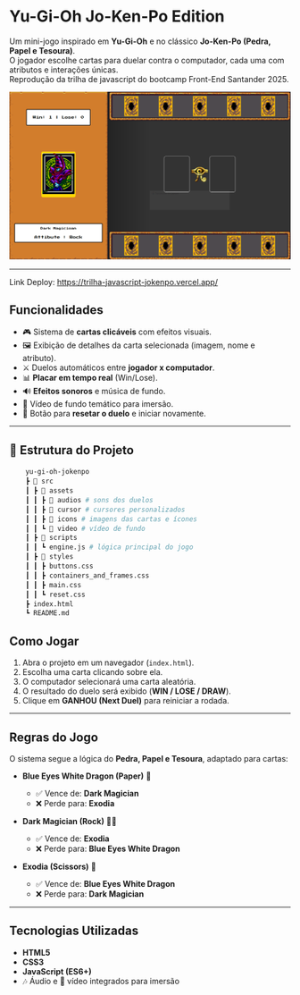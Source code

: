 # Yu-Gi-Oh Jo-Ken-Po Edition  

Um mini-jogo inspirado em **Yu-Gi-Oh** e no clássico **Jo-Ken-Po (Pedra, Papel e Tesoura)**.  
O jogador escolhe cartas para duelar contra o computador, cada uma com atributos e interações únicas.  
Reprodução da trilha de javascript do bootcamp Front-End Santander 2025.

![YuGiOh Preview](./src/assets/jokenpo-preview.PNG) <!-- Adicione um print do jogo aqui -->

---

Link Deploy: https://trilha-javascript-jokenpo.vercel.app/

## Funcionalidades  

- 🎮 Sistema de **cartas clicáveis** com efeitos visuais.  
- 🖼️ Exibição de detalhes da carta selecionada (imagem, nome e atributo).  
- ⚔️ Duelos automáticos entre **jogador x computador**.  
- 📊 **Placar em tempo real** (Win/Lose).  
- 🔊 **Efeitos sonoros** e música de fundo.  
- 🎥 Vídeo de fundo temático para imersão.  
- 🔄 Botão para **resetar o duelo** e iniciar novamente.  

---

## 📂 Estrutura do Projeto  

```bash
    yu-gi-oh-jokenpo
    ┣ 📂 src
    ┃ ┣ 📂 assets
    ┃ ┃ ┣ 📂 audios # sons dos duelos
    ┃ ┃ ┣ 📂 cursor # cursores personalizados
    ┃ ┃ ┣ 📂 icons # imagens das cartas e ícones
    ┃ ┃ ┗ 📂 video # vídeo de fundo
    ┃ ┣ 📂 scripts
    ┃ ┃ ┗ engine.js # lógica principal do jogo
    ┃ ┣ 📂 styles
    ┃ ┃ ┣ buttons.css
    ┃ ┃ ┣ containers_and_frames.css
    ┃ ┃ ┣ main.css
    ┃ ┃ ┗ reset.css
    ┣ index.html
    ┗ README.md
```

## Como Jogar  

1. Abra o projeto em um navegador (`index.html`).  
2. Escolha uma carta clicando sobre ela.  
3. O computador selecionará uma carta aleatória.  
4. O resultado do duelo será exibido (**WIN / LOSE / DRAW**).  
5. Clique em **GANHOU (Next Duel)** para reiniciar a rodada.  

---

##  Regras do Jogo  

O sistema segue a lógica do **Pedra, Papel e Tesoura**, adaptado para cartas:  

- **Blue Eyes White Dragon (Paper)** 🐉 
  - ✅ Vence de: **Dark Magician**  
  - ❌ Perde para: **Exodia**  

- **Dark Magician (Rock)** 🧙‍♂️  
  - ✅ Vence de: **Exodia**  
  - ❌ Perde para: **Blue Eyes White Dragon**  

- **Exodia (Scissors)** 🗿  
  - ✅ Vence de: **Blue Eyes White Dragon**  
  - ❌ Perde para: **Dark Magician**  

---

##  Tecnologias Utilizadas  

- **HTML5**  
- **CSS3**  
- **JavaScript (ES6+)**  
- 🎶 Áudio e 🎥 vídeo integrados para imersão  


